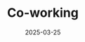 ---
title: Co-working
date: 2025-03-25
time: 11AM - 6PM
link: "../events/coworking"
calendarOnly: true
---
